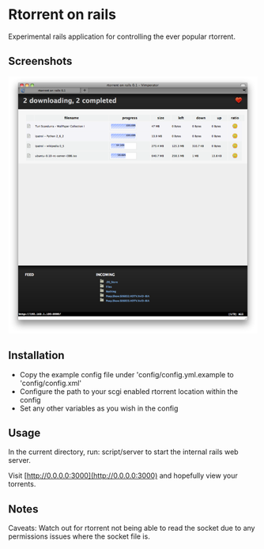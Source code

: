 # Rtorrent on rails

Experimental rails application for controlling the ever popular rtorrent.

## Screenshots

![main interface!](http://github.com/gaving/rtor/raw/master/site/1.png)

## Installation

* Copy the example config file under 'config/config.yml.example to 'config/config.xml'
* Configure the path to your scgi enabled rtorrent location within the config
* Set any other variables as you wish in the config

## Usage

In the current directory, run:
    script/server
to start the internal rails web server.

Visit [http://0.0.0.0:3000](http://0.0.0.0:3000) and hopefully view your torrents.

## Notes

Caveats: Watch out for rtorrent not being able to read the socket due to any
permissions issues where the socket file is.

